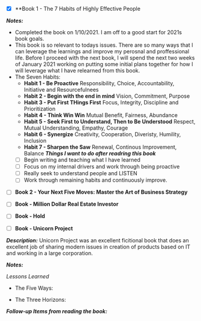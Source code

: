 - [X] **Book 1 - The 7 Habits of Highly Effective People

***Notes:***
* Completed the book on 1/10/2021. I am off to a good start for 2021s book goals.
* This book is so relevant to todays issues. There are so many ways that I can leverage the learnings and improve my perosnal and proffessional life. Before I proceed with the next book, I will spend the next two weeks of January 2021 working on putting some initial plans together for how I will leverage what I have relearned from this book.
* The Seven Habits:
  * **Habit 1 - Be Proactive** Responsibility, Choice, Accountability, Initiative and Resourcefulnees
  * **Habit 2 - Begin with the end in mind** Vision, Commitment, Purpose
  * **Habit 3 - Put First THings First** Focus, Integrity, Discipline and Prioritization
  * **Habit 4 - Think Win Win** Mutual Benefit, Fairness, Abundance
  * **Habit 5 - Seek First to Understand, Then to Be Understood** Respect, Mutual Understanding, Empathy, Courage
  * **Habit 6 - Synergize** Creativity, Cooperation, Diveristy, Humility, Inclusion
  * **Habit 7 - Sharpen the Saw** Renewal, Continous Improvement, Balance
  ***Things I want to do after readring this book***
  - [ ] Begin writing and teaching what I have learned
  - [ ] Focus on my internal drivers and work through being proactive
  - [ ] Really seek to understand people and LISTEN
  - [ ] Work through remaining habits and continuously improve.
  
- [ ] **Book 2 - Your Next Five Moves: Master the Art of Business Strategy**

- [ ] **Book - Million Dollar Real Estate Investor**

- [ ] **Book - Hold**

- [ ] **Book - Unicorn Project**

***Description:*** 
Unicorn Project was an excellent ficitional book that does an excellent job of sharing modern issues in creation of products based on IT and working in a large corporation.

***Notes:***

*Lessons Learned*

* The Five Ways:

* The Three Horizons:

***Follow-up Items from reading the book:***
